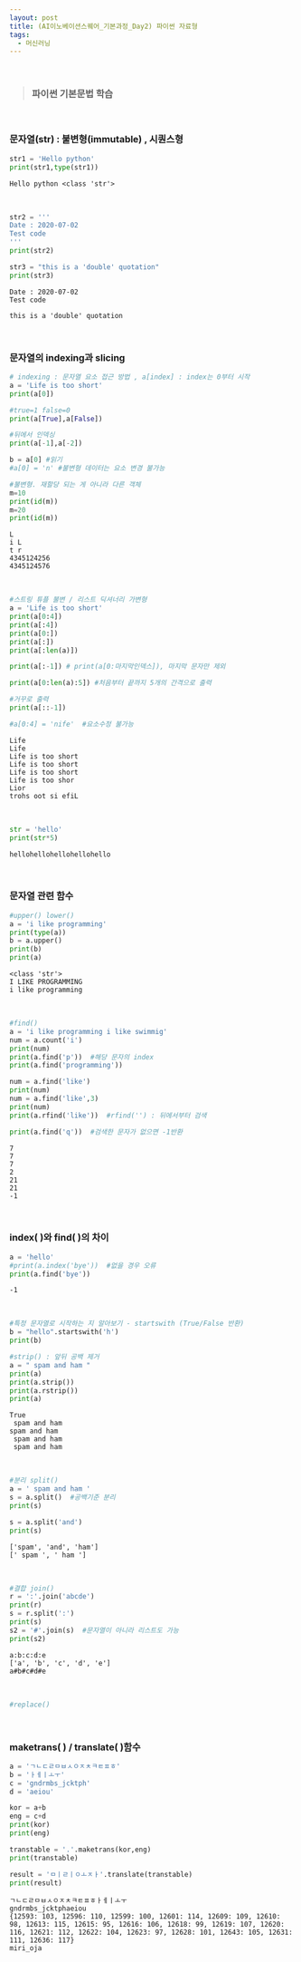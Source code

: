 ```yaml
---
layout: post
title: (AI이노베이션스퀘어_기본과정_Day2) 파이썬 자료형
tags:
  - 머신러닝
---
```


<br>

> ### 파이썬 기본문법 학습 

<br>

### 문자열(str) : 불변형(immutable) , 시퀀스형

```python
str1 = 'Hello python'
print(str1,type(str1))
```

```
Hello python <class 'str'>
```

<br>

```python
str2 = '''
Date : 2020-07-02
Test code
'''
print(str2)

str3 = "this is a 'double' quotation"
print(str3)
```

```
Date : 2020-07-02
Test code

this is a 'double' quotation
```

<br>

### 문자열의 indexing과 slicing

```python
# indexing : 문자열 요소 접근 방법 , a[index] : index는 0부터 시작
a = 'Life is too short'
print(a[0])

#true=1 false=0
print(a[True],a[False])

#뒤에서 인덱싱
print(a[-1],a[-2])

b = a[0] #읽기
#a[0] = 'n' #불변형 데이터는 요소 변경 불가능

#불변형. 재할당 되는 게 아니라 다른 객체
m=10
print(id(m))
m=20
print(id(m))
```

```
L
i L
t r
4345124256
4345124576
```

<br>

```python
#스트링 튜플 불변 / 리스트 딕셔너리 가변형
a = 'Life is too short'
print(a[0:4])
print(a[:4])
print(a[0:])
print(a[:])
print(a[:len(a)])

print(a[:-1]) # print(a[0:마지막인덱스]), 마지막 문자만 제외

print(a[0:len(a):5]) #처음부터 끝까지 5개의 간격으로 출력

#거꾸로 출력
print(a[::-1])

#a[0:4] = 'nife'  #요소수정 불가능
```

```
Life
Life
Life is too short
Life is too short
Life is too short
Life is too shor
Lior
trohs oot si efiL
```

<br>

```python
str = 'hello'
print(str*5)
```

```
hellohellohellohellohello
```

<br>

### 문자열 관련 함수

```python
#upper() lower()
a = 'i like programming'
print(type(a))
b = a.upper()
print(b)
print(a)
```

```
<class 'str'>
I LIKE PROGRAMMING
i like programming
```

<br>

```python
#find()
a = 'i like programming i like swimmig'
num = a.count('i')
print(num)
print(a.find('p'))  #해당 문자의 index
print(a.find('programming'))

num = a.find('like')
print(num)
num = a.find('like',3)
print(num)
print(a.rfind('like'))  #rfind('') : 뒤에서부터 검색

print(a.find('q'))  #검색한 문자가 없으면 -1반환
```

```
7
7
7
2
21
21
-1
```

<br>

### index( )와 find( )의 차이

```python
a = 'hello'
#print(a.index('bye'))  #없을 경우 오류
print(a.find('bye'))
```

```
-1
```

<br>

```python
#특정 문자열로 시작하는 지 알아보기 - startswith (True/False 반환)
b = "hello".startswith('h')
print(b)

#strip() : 앞뒤 공백 제거
a = " spam and ham "
print(a)
print(a.strip())
print(a.rstrip())
print(a) 

```

```
True
 spam and ham 
spam and ham
 spam and ham
 spam and ham 

```

<br>

```python
#분리 split()
a = ' spam and ham '
s = a.split()  #공백기준 분리
print(s)

s = a.split('and')
print(s)

```

```
['spam', 'and', 'ham']
[' spam ', ' ham ']

```

<br>

```python
#결합 join()
r = ':'.join('abcde')
print(r)
s = r.split(':')
print(s)
s2 = '#'.join(s)  #문자열이 아니라 리스트도 가능
print(s2)

```

```
a:b:c:d:e
['a', 'b', 'c', 'd', 'e']
a#b#c#d#e

```

<br>

```python
#replace() 

```

<br>

### maketrans( ) / translate( )함수  

```python
a = 'ㄱㄴㄷㄹㅁㅂㅅㅇㅈㅊㅋㅌㅍㅎ'
b = 'ㅏㅔㅣㅗㅜ'
c = 'gndrmbs_jcktph'
d = 'aeiou'

kor = a+b
eng = c+d
print(kor)
print(eng)

transtable = '.'.maketrans(kor,eng)
print(transtable)

result = 'ㅁㅣㄹㅣㅇㅗㅈㅏ'.translate(transtable)
print(result)

```

```
ㄱㄴㄷㄹㅁㅂㅅㅇㅈㅊㅋㅌㅍㅎㅏㅔㅣㅗㅜ
gndrmbs_jcktphaeiou
{12593: 103, 12596: 110, 12599: 100, 12601: 114, 12609: 109, 12610: 98, 12613: 115, 12615: 95, 12616: 106, 12618: 99, 12619: 107, 12620: 116, 12621: 112, 12622: 104, 12623: 97, 12628: 101, 12643: 105, 12631: 111, 12636: 117}
miri_oja

```

<br>